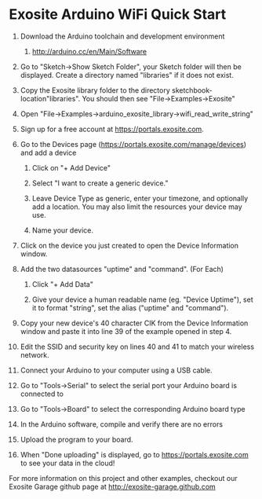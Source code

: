 Exosite Arduino WiFi Quick Start
================================

1. Download the Arduino toolchain and development environment

    1. http://arduino.cc/en/Main/Software

2. Go to "Sketch->Show Sketch Folder", your Sketch folder will then be displayed. Create a directory named "libraries" if it does not exist.

3. Copy the Exosite library folder to the directory sketchbook-location\"libraries". You should then see "File->Examples->Exosite"

4. Open "File->Examples->arduino_exosite_library->wifi_read_write_string"

5. Sign up for a free account at https://portals.exosite.com.

6. Go to the Devices page (https://portals.exosite.com/manage/devices) and add a device

	1. Click on "+ Add Device"

	2. Select "I want to create a generic device."

	3. Leave Device Type as generic, enter your timezone, and optionally add a location. You may also limit the resources your device may use.

	4. Name your device.

7. Click on the device you just created to open the Device Information window.

8. Add the two datasources "uptime" and "command". (For Each)

	1. Click "+ Add Data"

	2. Give your device a human readable name (eg. "Device Uptime"), set it to format "string", set the alias ("uptime" and "command").

9. Copy your new device's 40 character CIK from the Device Information window and paste it into line 39 of the example opened in step 4.

10. Edit the SSID and security key on lines 40 and 41 to match your wireless network.

11. Connect your Arduino to your computer using a USB cable.

12. Go to "Tools->Serial" to select the serial port your Arduino board is connected to

13. Go to "Tools->Board" to select the corresponding Arduino board type
 
14. In the Arduino software, compile and verify there are no errors

15. Upload the program to your board.

16. When "Done uploading" is displayed, go to https://portals.exosite.com to see your data in the cloud!

For more information on this project and other examples, checkout our Exosite Garage github page at http://exosite-garage.github.com